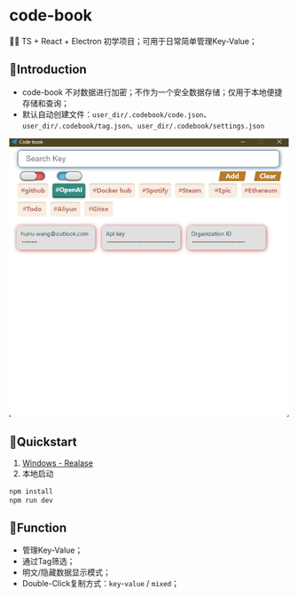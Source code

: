 # code-book

🧑‍💻 TS + React + Electron 初学项目；可用于日常简单管理Key-Value；

## 👋Introduction
- code-book 不对数据进行加密；不作为一个安全数据存储；仅用于本地便捷存储和查询；
- 默认自动创建文件：`user_dir/.codebook/code.json`、`user_dir/.codebook/tag.json`、`user_dir/.codebook/settings.json`

![](./public/Snipaste.png)

## 🔧Quickstart
1. [Windows - Realase](https://github.com/huiru-wang/code-book/releases/tag/v0.0.2)
2. 本地启动
```shell
npm install
npm run dev
```

## 🚀Function
- 管理Key-Value；
- 通过Tag筛选；
- 明文/隐藏数据显示模式；
- Double-Click复制方式：`key`-`value` / `mixed`；
